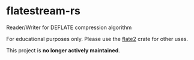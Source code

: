 flatestream-rs
==============

Reader/Writer for DEFLATE compression algorithm

For educational purposes only. Please use the [flate2](https://github.com/alexcrichton/flate2-rs) crate for other uses.

This project is **no longer actively maintained**.
